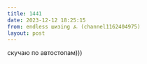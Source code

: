 ```yaml
---
title: 1441
date: 2023-12-12 18:25:15
from: endless шизing ⍼ (channel1162404975)
layout: post
---
```


скучаю по автостопам)))
